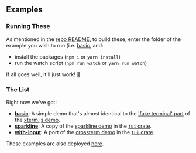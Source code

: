 ## Examples

### Running These

As mentioned in the [repo README](../README.md), to build these, enter the folder of the example you wish to run (i.e. [basic](basic), and:
  - install the packages (`npm i` or `yarn install`)
  - run the watch script (`npm run watch` or `yarn run watch`)

If all goes well, it'll just work! 🤞

### The List

Right now we've got:
  - **[basic](basic/src/lib.rs)**: A simple demo that's almost identical to the ['fake terminal' part](https://github.com/xtermjs/xterm.js/blob/d8bc7ceaffe3e4b2fea076a342f807f0ae210de8/demo/client.ts#L228-L261) of the [xterm.js demo](https://github.com/xtermjs/xterm.js/tree/master/demo).
  - **[sparkline](tui/src/lib.rs)**: A copy of the [sparkline demo][sparkline] in the [`tui` crate][tui].
  - **[with-input](with-input/src/lib.rs)**: A port of the [crossterm demo][with-input] in the [`tui` crate][tui].

These examples are also deployed [here][examples].

[examples]: https://rrbutani.github.io/xterm-js-sys/examples

[sparkline]: https://github.com/fdehau/tui-rs/blob/3f62ce9c199bb0048996bbdeb236d6e5522ec9e0/examples/sparkline.rs
[with-input]: https://github.com/fdehau/tui-rs/blob/3f62ce9c199bb0048996bbdeb236d6e5522ec9e0/examples/crossterm_demo.rs
[tui]: https://github.com/fdehau/tui-rs/
